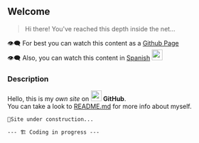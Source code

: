 ## Welcome
> Hi there! You've reached this depth inside the net...       

👁‍🗨 For best you can watch this content as a [Github Page](https://pedroescribanomendez.github.io/Me/)      
👁‍🗨 Also, you can watch this content in [Spanish](https://pedroescribanomendez.github.io/Yo/) <img src="https://user-images.githubusercontent.com/84480770/119225663-6180e580-bb05-11eb-9e87-f83e12a40f7c.png" width="24" height="24" /> 

### Description
Hello, this is my _own_ _site_ on <img src="https://github.githubassets.com/images/icons/emoji/octocat.png" width="24" height="24" /> **GitHub**.  
You can take a look to [README.md](https://github.com/PedroEscribanoMendez/Me/blob/gh-pages/README.md) for more info about myself.  
 

```markdown
🚧Site under construction...

--- 🏗 Coding in progress ---
```
